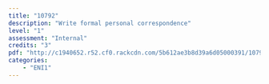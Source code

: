 ```yaml
---
title: "10792"
description: "Write formal personal correspondence"
level: "1"
assessment: "Internal"
credits: "3"
pdf: "http://c1940652.r52.cf0.rackcdn.com/5b612ae3b8d39a6d05000391/10792.pdf"
categories:
    - "ENI1"
---
```

